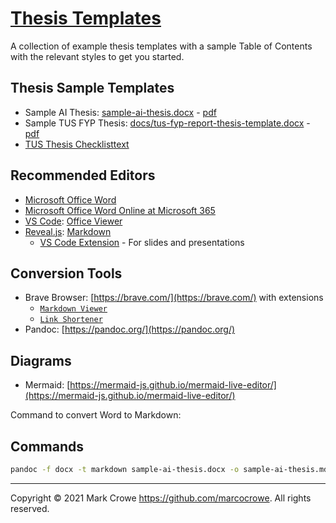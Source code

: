 
# [Thesis Templates](https://github.com/markcrowe-com/thesis-templates)

A collection of example thesis templates with a sample Table of Contents with the relevant styles to get you started.  

## Thesis Sample Templates

- Sample AI Thesis: [sample-ai-thesis.docx](./sample-ai-thesis.docx) - [pdf](./sample-ai-thesis.pdf)
- Sample TUS FYP Thesis: [docs/tus-fyp-report-thesis-template.docx](./docs/tus-fyp-report-thesis-template.docx) - [pdf](./docs/tus-fyp-report-thesis-template.pdf)
- [TUS Thesis Checklist](docs/tus-thesis-checklist.md)[text]()

## Recommended Editors

- [Microsoft Office Word](https://www.microsoft.com/microsoft-365/)
- [Microsoft Office Word Online at Microsoft 365](https://www.office.com/launch/word)
- [VS Code](https://code.visualstudio.com/): [Office Viewer](https://marketplace.visualstudio.com/items?itemName=cweijan.vscode-office)
- [Reveal.js](https://revealjs.com/): [Markdown](https://revealjs.com/markdown/)
  - [VS Code Extension](https://marketplace.visualstudio.com/items?itemName=evilz.vscode-reveal) - For slides and presentations

## Conversion Tools

- Brave Browser: [https://brave.com/](https://brave.com/) with extensions
  - [`Markdown Viewer`](https://chrome.google.com/webstore/detail/markdown-viewer/ckkdlimhmcjmikdlpkmbgfkaikojcbjk)
  - [`Link Shortener`](https://timleland.com/link-shortener-extension/)
- Pandoc: [https://pandoc.org/](https://pandoc.org/)

## Diagrams

- Mermaid: [https://mermaid-js.github.io/mermaid-live-editor/](https://mermaid-js.github.io/mermaid-live-editor/)

Command to convert Word to Markdown:

## Commands

```bash
pandoc -f docx -t markdown sample-ai-thesis.docx -o sample-ai-thesis.md --extract=./images/sample-ai-thesis
```

---
Copyright &copy; 2021 Mark Crowe <https://github.com/marcocrowe>. All rights reserved.
